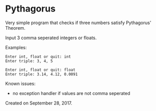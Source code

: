 # Pythagorus

Very simple program that checks if three numbers satisfy Pythagorus' Theorem.

Input 3 comma seperated integers or floats.

Examples:

    Enter int, float or quit: int
    Enter triple: 3, 4, 5

    Enter int, float or quit: float
    Enter triple: 3.14, 4.12, 0.0091
    
Known issues:
- no exception handler if values are not comma seperated

Created on September 28, 2017.
